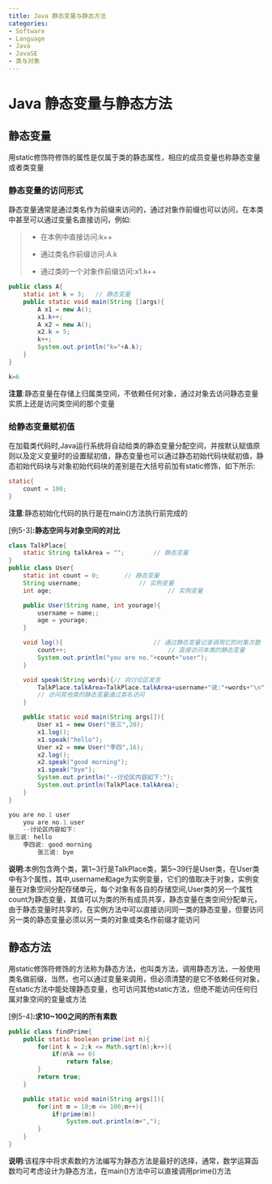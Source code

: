 ```yaml
---
title: Java 静态变量与静态方法
categories:
- Software
- Language
- Java
- JavaSE
- 类与对象
---
```

# Java 静态变量与静态方法

## 静态变量

用static修饰符修饰的属性是仅属于类的静态属性，相应的成员变量也称静态变量或者类变量

### 静态变量的访问形式

静态变量通常是通过类名作为前缀来访问的，通过对象作前缀也可以访问，在本类中甚至可以通过变量名直接访问，例如:

>   -   在本例中直接访问:k++
>
>   -   通过类名作前缀访问:A.k
>
>   -   通过类的一个对象作前缀访问:x1.k++

```java
public class A{
    static int k = 3;	// 静态变量
    public static void main(String []args){
        A x1 = new A();
        x1.k++;
        A x2 = new A();
        x2.k = 5;
        k++;
        System.out.println("k="+A.k);
    }
}

k=6
```

**注意**:静态变量在存储上归属类空间，不依赖任何对象，通过对象去访问静态变量实质上还是访问类空间的那个变量

### 给静态变量赋初值

在加载类代码时,Java运行系统将自动给类的静态变量分配空间，并按默认赋值原则以及定义变量时的设置赋初值，静态变量也可以通过静态初始代码块赋初值，静态初始代码块与对象初始代码块的差别是在大括号前加有static修饰，如下所示:

```java
static{
    count = 100;
}
```

**注意**:静态初始化代码的执行是在main()方法执行前完成的

[例5-3]**:静态空间与对象空间的对比**

```java
class TalkPlace{
    static String talkArea = "";		// 静态变量
}
public class User{
    static int count = 0;		// 静态变量
    String username;				// 实例变量
    int age;								// 实例变量

    public User(String name, int yourage){
        username = name;;
        age = yourage;
    }

    void log(){							// 通过静态变量记录调用它的对象次数
        count++;							// 直接访问本类的静态变量
        System.out.println("you are no."+count+"user");
    }

    void speak(String words){// 向讨论区发言
        TalkPlace.talkArea=TalkPlace.talkArea+username+"说:"+words+"\n";
        // 访问其他类的静态变量通过类名访问
    }

    public static void main(String args[]){
        User x1 = new User("张三",20);
        x1.log();
        x1.speak("hello");
        User x2 = new User("李四",16);
        x2.log();
        x2.speak("good morning");
        x1.speak("bye");
        System.out.println("--讨论区内容如下:");
        System.out.println(TalkPlace.talkArea);
    }
}

you are no.1 user
    you are no.1 user
    --讨论区内容如下:
张三说: hello
    李四说: good morning
        张三说: bye
```

**说明**:本例包含两个类，第1\~3行是TalkPlace类，第5~39行是User类，在User类中有3个属性，其中,username和age为实例变量，它们的值取决于对象，实例变量在对象空间分配存储单元，每个对象有各自的存储空间,User类的另一个属性count为静态变量，其值可以为类的所有成员共享，静态变量在类空间分配单元，由于静态变量时共享的，在实例方法中可以直接访问同一类的静态变量，但要访问另一类的静态变量必须以另一类的对象或类名作前缀才能访问

## 静态方法

用static修饰符修饰的方法称为静态方法，也叫类方法，调用静态方法，一般使用类名做前缀，当然，也可以通过变量来调用，但必须清楚的是它不依赖任何对象，在static方法中能处理静态变量，也可访问其他static方法，但绝不能访问任何归属对象空间的变量或方法

[例5-4]**:求10~100之间的所有素数**

```java
public class findPrime{
    public static boolean prime(int n){
        for(int k = 2;k <= Math.sqrt(n);k++){
            if(n%k == 0)
                return false;
        }
        return true;
    }

    public static void main(String args[]){
        for(int m = 10;m <= 100;m++){
            if(prime(m))
                System.out.println(m+",");
        }
    }
}
```

**说明**:该程序中将求素数的方法编写为静态方法是最好的选择，通常，数学运算函数均可考虑设计为静态方法，在main()方法中可以直接调用prime()方法